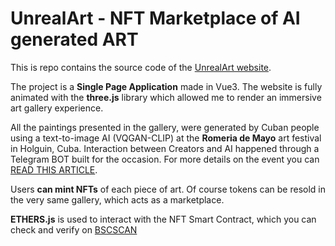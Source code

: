 # UnrealArt - NFT Marketplace of AI generated ART #

This is repo contains the source code of the [UnrealArt website](https://unrealart.io).

The project is a **Single Page Application** made in Vue3. The website is fully animated with the **three.js** library which allowed me to render an immersive art gallery experience.

All the paintings presented in the gallery, were generated by Cuban people using a text-to-image AI (VQGAN-CLIP) at the **Romeria de Mayo** art festival in Holguin, Cuba. Interaction between Creators and AI happened through a Telegram BOT built for the occasion. For more details on the event you can [READ THIS ARTICLE](http://www.acn.cu/cultura/93878-bloguerias-de-mayo-espacio-ideal-para-comunicar-en-redes-fotos).

Users **can mint NFTs** of each piece of art. Of course tokens can be resold in the very same gallery, which acts as a marketplace.

**ETHERS.js** is used to interact with the NFT Smart Contract, which you can check and verify on [BSCSCAN](https://bscscan.com/address/0xdA7807D16A951cf84D124eBb7390A5cfda51A7BB)



